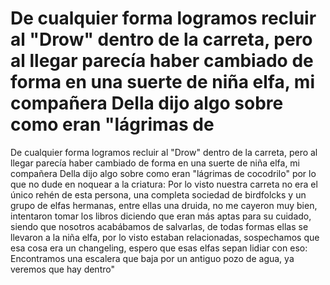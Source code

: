 # De cualquier forma logramos recluir al "Drow" dentro de la carreta, pero al llegar parecía haber cambiado de forma en una suerte de niña elfa, mi compañera Della dijo algo sobre como eran "lágrimas de

De cualquier forma logramos recluir al "Drow" dentro de la carreta, pero al llegar parecía haber cambiado de forma en una suerte de niña elfa, mi compañera Della dijo algo sobre como eran "lágrimas de cocodrilo" por lo que no dude en noquear a la criatura: Por lo visto nuestra carreta no era el único rehén de esta persona, una completa sociedad de birdfolcks y un grupo de elfas hermanas, entre ellas una druida, no me cayeron muy bien, intentaron tomar los libros diciendo que eran más aptas para su cuidado, siendo que nosotros acabábamos de salvarlas, de todas formas ellas se llevaron a la niña elfa, por lo visto estaban relacionadas, sospechamos que esa cosa era un changeling, espero que esas elfas sepan lidiar con eso: Encontramos una escalera que baja por un antiguo pozo de agua, ya veremos que hay dentro"

